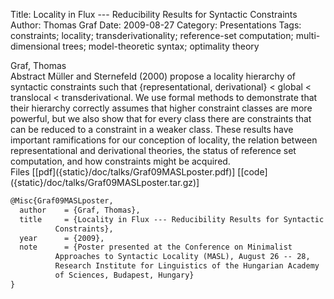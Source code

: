 Title: Locality in Flux --- Reducibility Results for Syntactic Constraints
Author: Thomas Graf
Date: 2009-08-27
Category: Presentations
Tags: constraints; locality; transderivationality; reference-set computation; multi-dimensional trees; model-theoretic syntax; optimality theory

<div markdown class="authors">
Graf, Thomas
</div>

<div markdown class="abstract">
<span id="abstract-title">Abstract</span>
Müller and Sternefeld (2000) propose a locality hierarchy of syntactic constraints such that {representational, derivational} < global < translocal < transderivational.
We use formal methods to demonstrate that their hierarchy correctly assumes that higher constraint classes are more powerful, but we also show that for every class there are constraints that can be reduced to a constraint in a weaker class.
These results have important ramifications for our conception of locality, the relation between representational and derivational theories, the status of reference set computation, and how constraints might be acquired.
</div>

<div markdown class="files">
<span id="files-title">Files</span>
[[pdf]({static}/doc/talks/Graf09MASLposter.pdf)]
[[code]({static}/doc/talks/Graf09MASLposter.tar.gz)]
</div>

~~~latex
@Misc{Graf09MASLposter,
  author	= {Graf, Thomas},
  title		= {Locality in Flux --- Reducibility Results for Syntactic
		  Constraints},
  year		= {2009},
  note		= {Poster presented at the Conference on Minimalist
		  Approaches to Syntactic Locality (MASL), August 26 -- 28,
		  Research Institute for Linguistics of the Hungarian Academy
		  of Sciences, Budapest, Hungary}
}
~~~
